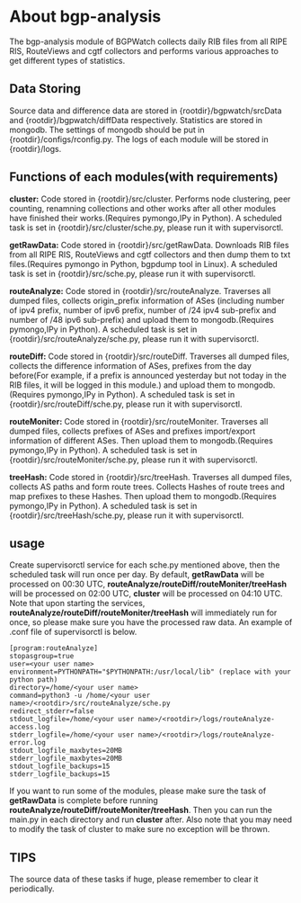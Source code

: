 # About bgp-analysis

The bgp-analysis module of BGPWatch collects daily RIB files from all RIPE RIS, RouteViews and cgtf collectors and performs various approaches to get different types of statistics.

## Data Storing

Source data and difference data are stored in {rootdir}/bgpwatch/srcData and {rootdir}/bgpwatch/diffData respectively. Statistics are stored in mongodb. The settings of mongodb should be put in {rootdir}/configs/rconfig.py. The logs of each module will be stored in {rootdir}/logs.

## Functions of each modules(with requirements)

**cluster:** Code stored in {rootdir}/src/cluster. Performs node clustering, peer counting, renamning collections and other works after all other modules have finished their works.(Requires pymongo,IPy in Python). A scheduled task is set in {rootdir}/src/cluster/sche.py, please run it with supervisorctl.

**getRawData:** Code stored in {rootdir}/src/getRawData. Downloads RIB files from all RIPE RIS, RouteViews and cgtf collectors and then dump them to txt files.(Requires pymongo in Python, bgpdump tool in Linux). A scheduled task is set in {rootdir}/src/sche.py, please run it with supervisorctl.

**routeAnalyze:** Code stored in {rootdir}/src/routeAnalyze. Traverses all dumped files, collects origin_prefix information of ASes (including number of ipv4 prefix, number of ipv6 prefix, number of /24 ipv4 sub-prefix and number of /48 ipv6 sub-prefix) and upload them to mongodb.(Requires pymongo,IPy in Python). A scheduled task is set in {rootdir}/src/routeAnalyze/sche.py, please run it with supervisorctl.

**routeDiff:** Code stored in {rootdir}/src/routeDiff. Traverses all dumped files, collects the difference information of ASes, prefixes from the day before(For example, if a prefix is announced yesterday but not today in the RIB files, it will be logged in this module.) and upload them to mongodb.(Requires pymongo,IPy in Python). A scheduled task is set in {rootdir}/src/routeDiff/sche.py, please run it with supervisorctl.

**routeMoniter:** Code stored in {rootdir}/src/routeMoniter. Traverses all dumped files, collects prefixes of ASes and prefixes import/export information of different ASes. Then upload them to mongodb.(Requires pymongo,IPy in Python). A scheduled task is set in {rootdir}/src/routeMoniter/sche.py, please run it with supervisorctl.

**treeHash:** Code stored in {rootdir}/src/treeHash. Traverses all dumped files, collects AS paths and form route trees. Collects Hashes of route trees and map prefixes to these Hashes. Then upload them to mongodb.(Requires pymongo,IPy in Python). A scheduled task is set in {rootdir}/src/treeHash/sche.py, please run it with supervisorctl.

## usage

Create supervisorctl service for each sche.py mentioned above, then the scheduled task will run once per day. By default, **getRawData** will be processed on 00:30 UTC, **routeAnalyze/routeDiff/routeMoniter/treeHash** will be processed on 02:00 UTC, **cluster** will be processed on 04:10 UTC. Note that upon starting the services, **routeAnalyze/routeDiff/routeMoniter/treeHash** will immediately run for once, so please make sure you have the processed raw data. An example of .conf file of supervisorctl is below.

```
[program:routeAnalyze]
stopasgroup=true
user=<your user name>
environment=PYTHONPATH="$PYTHONPATH:/usr/local/lib" (replace with your python path)
directory=/home/<your user name>
command=python3 -u /home/<your user name>/<rootdir>/src/routeAnalyze/sche.py
redirect_stderr=false
stdout_logfile=/home/<your user name>/<rootdir>/logs/routeAnalyze-access.log
stderr_logfile=/home/<your user name>/<rootdir>/logs/routeAnalyze-error.log
stdout_logfile_maxbytes=20MB
stderr_logfile_maxbytes=20MB
stdout_logfile_backups=15
stderr_logfile_backups=15
```

If you want to run some of the modules, please make sure the task of **getRawData** is complete before running **routeAnalyze/routeDiff/routeMoniter/treeHash**. Then you can run the main.py in each directory and run **cluster** after. Also note that you may need to modify the task of cluster to make sure no exception will be thrown.

## TIPS

The source data of these tasks if huge, please remember to clear it periodically.

